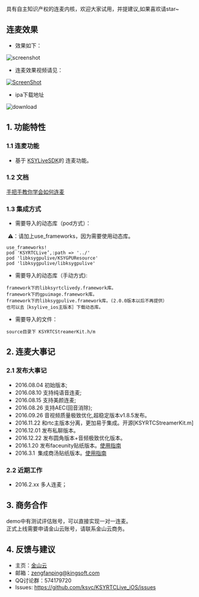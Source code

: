 具有自主知识产权的连麦内核，欢迎大家试用，并提建议,如果喜欢请star~
## 连麦效果
* 效果如下：

![screenshot](https://github.com/ksvc/KSYRTCLive_iOS/wiki/images/Screenshot.png)

* 连麦效果视频请见：

[![ScreenShot](https://raw.githubusercontent.com/wiki/ksvc/KSYRTCLive_iOS/images/rtc_bi.jpg)](http://www.bilibili.com/video/av7410838/)

* ipa下载地址

![download](https://github.com/ksvc/KSYRTCLive_iOS/wiki/images/download.png)

## 1. 功能特性
### 1.1 连麦功能
* 基于 [KSYLiveSDK](https://github.com/ksvc/KSYLive_iOS/)的 连麦功能。

### 1.2 文档
[手把手教你学会如何连麦](https://github.com/ksvc/KSYRTCLive_iOS/wiki)

### 1.3 集成方式
- 需要导入的动态库（pod方式）：

  ⚠️：请加上use_frameworks，因为需要使用动态库。
```
use_frameworks!
pod 'KSYRTCLive’,:path => '../'
pod 'libksygpulive/KSYGPUResource'
pod 'libksygpulive/libksygpulive'
```
- 需要导入的动态库（手动方式):
```
framework下的libksyrtclivedy.framework库。
framework下的gpuimage.framework库。
framework下的libksygpulive.framework库。(2.0.0版本以后不再提供）
也可以去［ksylive_ios主版本］下载动态库。
```
- 需要导入的文件：
```
source目录下 KSYRTCStreamerKit.h/m
```


## 2. 连麦大事记
### 2.1 发布大事记
- 2016.08.04 初始版本;
- 2016.08.10 支持纯语音连麦;
- 2016.08.15 支持美颜连麦;
- 2016.08.26 支持AEC(回音消除);
- 2016.09.26 音视频质量极致优化,超稳定版本v1.8.5发布。
- 2016.11.22 和rtc主版本分离，更加易于集成。开源[KSYRTCStreamerKit.m]
- 2016.12.01 发布私聊版本。
- 2016.12.22 发布圆角版本+音频极致优化版本。
- 2016.1.20 发布faceunity贴纸版本。[使用指南](https://github.com/ksvc/KSYRTCLive_iOS/wiki/feature)
- 2016.3.1  集成商汤贴纸版本。[使用指南](https://github.com/ksvc/KSYRTCLive_iOS/wiki/feature)

### 2.2 近期工作
- 2016.2.xx 多人连麦；

## 3. 商务合作
demo中有测试评估账号，可以直接实现一对一连麦。  
正式上线需要申请金山云账号，请联系金山云商务。

## 4. 反馈与建议
- 主页：[金山云](http://v.ksyun.com)
- 邮箱：<zengfanping@kingsoft.com>
- QQ讨论群：574179720
- Issues: <https://github.com/ksvc/KSYRTCLive_iOS/issues>
